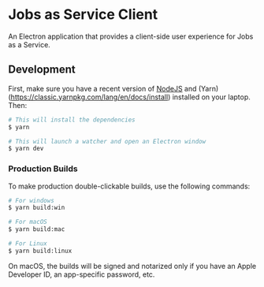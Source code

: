 # Jobs as Service Client

An Electron application that provides a client-side user experience
for Jobs as a Service.

## Development

First, make sure you have a recent version of
[NodeJS](https://nodejs.org/en) and
(Yarn)(https://classic.yarnpkg.com/lang/en/docs/install) installed on
your laptop. Then:

```bash
# This will install the dependencies
$ yarn
```

```bash
# This will launch a watcher and open an Electron window
$ yarn dev
```

### Production Builds

To make production double-clickable builds, use the following commands:

```bash
# For windows
$ yarn build:win

# For macOS
$ yarn build:mac

# For Linux
$ yarn build:linux
```

On macOS, the builds will be signed and notarized only if you have an
Apple Developer ID, an app-specific password, etc.
